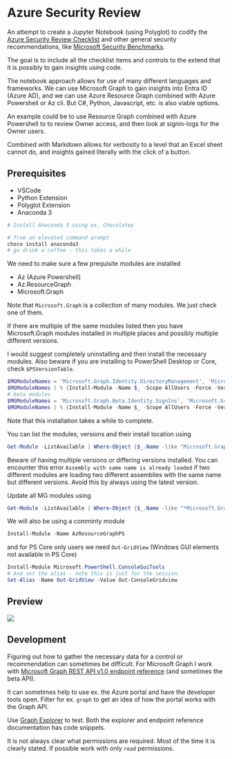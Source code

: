# Azure Security Review

An attempt to create a Jupyter Notebook (using Polyglot) to codify the [Azure Security Review Checklist](https://github.com/Azure/review-checklists) and other general security recommendations, like [Microsoft Security Benchmarks](https://learn.microsoft.com/en-us/security/benchmark/azure/overview).

The goal is to include all the checklist items and controls to the extend that it is possibly to gain insights using code.

The notebook approach allows for use of many different languages and frameworks. We can use Microsoft Graph to gain insights into Entra ID (Azure AD), and we can use Azure Resource Graph combined with Azure Powershell or Az cli. But C#, Python, Javascript, etc. is also viable options.

An example could be to use Resource Graph combined with Azure Powershell to to review Owner access, and then look at signin-logs for the Owner users.

Combined with Markdown allows for verbosity to a level that an Excel sheet cannot do, and insights gained literally with the click of a button.

## Prerequisites

- VSCode
- Python Extension
- Polyglot Extension
- Anaconda 3

```powershell
# Install Anaconda 3 using ex. Chocolatey

# from an elevated command prompt
choco install anaconda3
# go drink a coffee - this takes a while
```
We need to make sure a few prequisite modules are installed

- Az (Azure Powershell)
- Az.ResourceGraph
- Microsoft.Graph

Note that `Microsoft.Graph` is a collection of many modules. We just check one of them.

If there are multiple of the same modules listed then you have Microsoft.Graph modules installed in multiple places and possibly multiple different versions.

I would suggest completely uninstalling and then install the necessary modules. Also beware if you are installing to PowerShell Desktop or Core, check `$PSVersionTable`.

```powershell
$MGModuleNames = 'Microsoft.Graph.Identity.DirectoryManagement', 'Microsoft.Graph.Authentication', 'Microsoft.Graph.Identity.SignIns', 'Microsoft.Graph.Groups', 'Microsoft.Graph.DirectoryObjects', 'Microsoft.Graph.Users', 'Microsoft.Graph.Applications'
$MGModuleNames | % {Install-Module -Name $_ -Scope AllUsers -Force -Verbose}
# beta modules
$MGModuleNames = 'Microsoft.Graph.Beta.Identity.SignIns', 'Microsoft.Graph.Beta.Identity.Governance', 'Microsoft.Graph.Beta.Applications', 'Microsoft.Graph.Beta.Identity.DirectoryManagement'
$MGModuleNames | % {Install-Module -Name $_ -Scope AllUsers -Force -Verbose -AllowClobber}
```

Note that this installation takes a while to complete.

You can list the modules, versions and their install location using

```powershell
Get-Module -ListAvailable | Where-Object {$_.Name -like "Microsoft.Graph*"}
```

Beware of having multiple versions or differing versions installed. You can encounter this error `Assembly with same name is already loaded` if two different modules are loading two different assemblies with the same name but different versions. Avoid this by always using the latest version.

Update all MG modules using

```powershell
Get-Module -ListAvailable | Where-Object {$_.Name -like "*Microsoft.Graph.*"} | Update-Module -Force
```

We will also be using a comminty module 

```powershell
Install-Module -Name AzResourceGraphPS
```

and for PS Core only users we need `Out-GridView` (Windows GUI elements not available in PS Core)

```powershell
Install-Module Microsoft.PowerShell.ConsoleGuiTools
# And set the alias - note this is just for the session.
Set-Alias -Name Out-GridView -Value Out-ConsoleGridview
```

## Preview

![](notebooks/media/iam.gif)

## Development

Figuring out how to gather the necessary data for a control or recommendation can sometimes be difficult. For Microsoft Graph I work with [Microsoft Graph REST API v1.0 endpoint reference](https://learn.microsoft.com/en-us/graph/api/overview?view=graph-rest-1.0) (and sometimes the beta API).

It can sometimes help to use ex. the Azure portal and have the developer tools open. Filter for ex. `graph` to get an idea of how the portal works with the Graph API.

Use [Graph Explorer](https://developer.microsoft.com/en-us/graph/graph-explorer) to test. Both the explorer and endpoint reference documentation has code snippets.

It is not always clear what permissions are required. Most of the time it is clearly stated. If possible work with only `read` permissions.